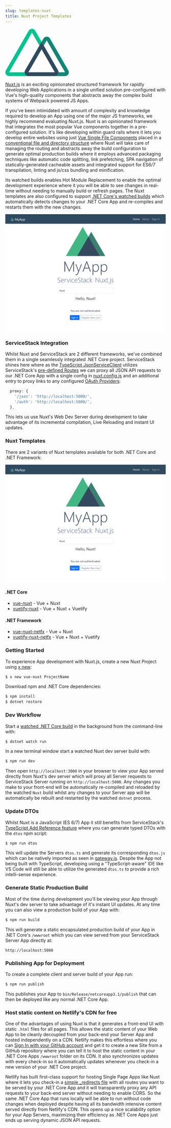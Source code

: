 ```yaml
---
slug: templates-nuxt
title: Nuxt Project Templates
---
```



<div class="my-8 ml-20"><svg style="max-width:200px" xmlns="http://www.w3.org/2000/svg" viewBox="0 0 400 298"><g fill="none" fill-rule="nonzero"><path fill="#00C58E" d="M227.92099 82.07407l-13.6889 23.7037-46.8148-81.08641L23.7037 273.58025h97.3037c0 13.0912 10.61252 23.7037 23.70371 23.7037H23.70371c-8.46771 0-16.29145-4.52017-20.5246-11.85382-4.23315-7.33366-4.23272-16.36849.00114-23.70174L146.89383 12.83951c4.23415-7.33433 12.0596-11.85252 20.5284-11.85252 8.46878 0 16.29423 4.51819 20.52839 11.85252l39.97037 69.23456z"/><path fill="#2F495E" d="M331.6642 261.7284l-90.05432-155.95062-13.6889-23.7037-13.68888 23.7037-90.04445 155.95061c-4.23385 7.33325-4.23428 16.36808-.00113 23.70174 4.23314 7.33365 12.05689 11.85382 20.5246 11.85382h166.4c8.46946 0 16.29644-4.51525 20.532-11.84955 4.23555-7.3343 4.23606-16.37123.00132-23.706h.01976zM144.7111 273.58024L227.921 129.48148l83.19012 144.09877h-166.4z"/><path fill="#108775" d="M396.04938 285.4321c-4.23344 7.33254-12.05656 11.85185-20.52345 11.85185H311.1111c13.0912 0 23.7037-10.6125 23.7037-23.7037h40.66173L260.09877 73.74815l-18.4889 32.02963-13.68888-23.7037L239.5753 61.8963c4.23416-7.33433 12.0596-11.85252 20.5284-11.85252 8.46879 0 16.29423 4.51819 20.52839 11.85252l115.41728 199.8321c4.23426 7.33395 4.23426 16.36975 0 23.7037z"/></g></svg></div>

[Nuxt.js](https://nuxtjs.org) is an exciting opinionated structured framework for rapidly developing Web Applications in a single unified solution pre-configured with Vue's high-quality components that abstracts away the complex build systems of Webpack powered JS Apps.

If you've been intimidated with amount of complexity and knowledge required to develop an App using one of the major JS frameworks, we highly recommend evaluating Nuxt.js. Nuxt is an opinionated framework that integrates the most popular Vue components together in a pre-configured solution. It's like developing within guard rails where it lets you develop entire websites using just [Vue Single File Components](https://vuejs.org/v2/guide/single-file-components.html) placed in a [conventional file and directory structure](https://nuxtjs.org/guide/routing) where Nuxt will take care of managing the routing and abstracts away the build configuration to generate optimal production builds where it employs advanced packaging techniques like automatic code splitting, link prefetching, SPA navigation of statically-generated cacheable assets and integrated support for ES6/7 transpilation, linting and js/css bundling and minification.

Its watched builds enables Hot Module Replacement to enable the optimal development experience where it you will be able to see changes in real-time without needing to manually build or refresh pages. The Nuxt templates are also configured to support [.NET Core's watched builds](/templates-websites#watched-net-core-builds) which automatically detects changes to your .NET Core App and re-compiles and restarts them with the new changes. 

[![](https://raw.githubusercontent.com/ServiceStack/Assets/master/csharp-templates/vue-nuxt.png)](https://github.com/NetCoreTemplates/vue-nuxt)

### ServiceStack Integration

Whilst Nuxt and ServiceStack are 2 different frameworks, we've combined them in a single seamlessly integrated .NET Core project. ServiceStack shines here where as the [TypeScript JsonServiceClient](/typescript-add-servicestack-reference#typescript-serviceclient) utilizes ServiceStack's [pre-defined Routes](/routing#pre-defined-routes) we can proxy all JSON API requests to our .NET Core App with a single config in [nuxt.config.js](https://github.com/NetCoreTemplates/vue-nuxt/blob/master/MyApp/nuxt.config.js) and an additional entry to proxy links to any configured [OAuth Providers](/authentication-and-authorization#oauth-providers):

```js
  proxy: {
    '/json': 'http://localhost:5000/',
    '/auth': 'http://localhost:5000/',
  },
```

This lets us use Nuxt's Web Dev Server during development to take advantage of its incremental compilation, Live Reloading and instant UI updates. 

### Nuxt Templates 

There are 2 variants of Nuxt templates available for both .NET Core and .NET Framework:

[![](https://raw.githubusercontent.com/ServiceStack/Assets/master/csharp-templates/vue-nuxt.png)](https://github.com/NetCoreTemplates/vue-nuxt)

#### .NET Core

  - [vue-nuxt](https://github.com/NetCoreTemplates/vue-nuxt) - Vue + Nuxt
  - [vuetify-nuxt](https://github.com/NetCoreTemplates/vuetify-nuxt) - Vue + Nuxt + Vuetify

#### .NET Framework

  - [vue-nuxt-netfx](https://github.com/NetFrameworkTemplates/vue-nuxt-netfx) - Vue + Nuxt
  - [vuetify-nuxt-netfx](https://github.com/NetFrameworkTemplates/vuetify-nuxt-netfx) - Vue + Nuxt + Vuetify

### Getting Started 

To experience App development with Nuxt.js, create a new Nuxt Project using [x new](/web-new):

```bash
$ x new vue-nuxt ProjectName
```

Download npm and .NET Core dependencies:

```bash
$ npm install
$ dotnet restore
```

### Dev Workflow

Start a [watched .NET Core build](/templates-websites#watched-net-core-builds) in the background from the command-line with:

```bash
$ dotnet watch run
```

In a new terminal window start a watched Nuxt dev server build with:

```bash
$ npm run dev
```

Then open `http://localhost:3000` in your browser to view your App served directly from Nuxt's dev server which will proxy all Server requests to ServiceStack Server running on `http://localhost:5000`. Any changes you make to your front-end will be automatically re-compiled and reloaded by the watched `Nuxt` build whilst any changes to your Server app will be automatically be rebuilt and restarted by the watched `dotnet` process.

### Update DTOs

Whilst Nuxt is a JavaScript (ES 6/7) App it still benefits from ServiceStack's [TypeScript Add Reference feature](/typescript-add-servicestack-reference) where you can generate typed DTOs with the `dtos` npm script:

```bash
$ npm run dtos
```

This will update the Servers `dtos.ts` and generate its corresponding `dtos.js` which can be natively imported as seen in 
[gateway.js](https://github.com/NetCoreTemplates/vue-nuxt/blob/master/MyApp/src/shared/gateway.js#L3). Despite the App not being built with TypeScript, developing using a "TypeScript-aware" IDE like VS Code will still be able to utilize the generated `dtos.ts` to provide a rich intelli-sense experience.

### Generate Static Production Build

Most of the time during development you'll be viewing your App through Nuxt's dev server to take advantage of it's instant UI updates. At any time you can also view a production build of your App with:

```bash
$ npm run build
```

This will generate a static encapsulated production build of your App in .NET Core's `/wwwroot` which you can view served from your ServiceStack Server App directly at:

    http://localhost:5000


### Publishing App for Deployment

To create a complete client and server build of your App run:

```bash
$ npm run publish
```

This publishes your App to `bin/Release/netcoreapp3.1/publish` that can then be deployed like any normal .NET Core App.

### Host static content on Netlify's CDN for free

One of the advantages of using Nuxt is that it generates a front-end UI with static `.html` files for all pages. This allows the static content of your Web App to be cleanly decoupled from your back-end your Server App and hosted independently on a CDN. Netlify makes this effortless where you can [Sign In with your GitHub account](https://app.netlify.com/signup) and get it to create a new Site from a GitHub repository where you can tell it to host the static content in your .NET Core Apps `/wwwroot` folder on its CDN. It also synchronizes updates with every check-in so it automatically updates whenever you check-in a new version of your .NET Core project. 

Netlify has built first-class support for hosting Single Page Apps like Nuxt where it lets you check-in a [simple _redirects file](https://www.netlify.com/docs/redirects/) with all routes you want to be served by your .NET Core App and it will transparently proxy any API requests to your back-end server without needing to enable CORS. So the same .NET Core App that runs locally will be able to run without code changes when deployed despite having all its bandwidth intensive content served directly from Netlify's CDN. This opens up a nice scalability option for your App Servers, maximizing their efficiency as .NET Core Apps just ends up serving dynamic JSON API requests.
